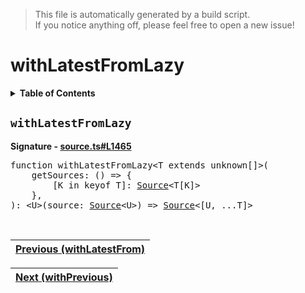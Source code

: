 > This file is automatically generated by a build script.<br>If you notice anything off, please feel free to open a new issue!

# withLatestFromLazy

<details><summary><b>Table of Contents</b></summary>

1. [<code>withLatestFromLazy</code>](#withLatestFromLazy)</details>

## <a name="withLatestFromLazy"></a><code>withLatestFromLazy</code>

<b>Signature - [source.ts#L1465](..\/..\/packages\/core\/src\/source.ts#L1465)</b>

<pre>function withLatestFromLazy&lt;T extends unknown[]&gt;(<br>    getSources: () =&gt; {<br>        [K in keyof T]: <a href="../03-api-source/00-Source.md#Source-Interface">Source</a>&lt;T[K]&gt;<br>    },<br>): &lt;U&gt;(source: <a href="../03-api-source/00-Source.md#Source-Interface">Source</a>&lt;U&gt;) =&gt; <a href="../03-api-source/00-Source.md#Source-Interface">Source</a>&lt;[U, ...T]&gt;</pre><br>

| [Previous \(withLatestFrom\)](103-withLatestFrom.md#readme) |
| --- |

<div align="right">

| [Next \(withPrevious\)](105-withPrevious.md#readme) |
| --- |
</div>
